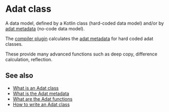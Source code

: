 # Adat class

A data model, defined by a Kotlin class (hard-coded data model) and/or by [adat metadata](def://) (no-code data model).

The [compiler plugin](def://) calculates the [adat metadata](def://) for hard coded adat classes.

These provide many advanced functions such as deep copy, difference calculation, reflection.

## See also

- [What is an Adat class](guide://)
- [What is the Adat metadata](guide://)
- [What are the Adat functions](guide://)
- [How to write an Adat class](guide://)
